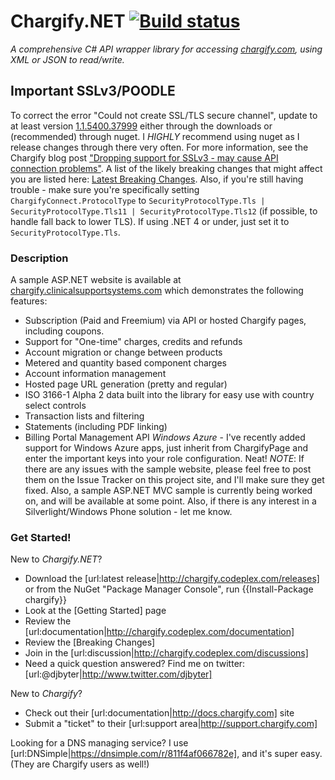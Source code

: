 # Chargify.NET [![Build status](https://ci.appveyor.com/api/projects/status/76aex0a2h6j63g5x/branch/master?svg=true)](https://ci.appveyor.com/project/kfrancis/chargify-dot-net/branch/master)
_A comprehensive C# API wrapper library for accessing [chargify.com](http://www.chargify.com), using XML or JSON to read/write._

## Important SSLv3/POODLE
To correct the error "Could not create SSL/TLS secure channel", update to at least version [1.1.5400.37999](https://www.nuget.org/packages/chargify/) either through the downloads or (recommended) through nuget. I *HIGHLY* recommend using nuget as I release changes through there very often. For more information, see the Chargify blog post ["Dropping support for SSLv3 - may cause API connection problems"](https://chargify.com/blog/dropping-sslv3/). A list of the likely breaking changes that might affect you are listed here: [Latest Breaking Changes](http://chargify.codeplex.com/wikipage?title=Latest%20Breaking%20Changes&referringTitle=Home). Also, if you're still having trouble - make sure you're specifically setting `ChargifyConnect.ProtocolType` to `SecurityProtocolType.Tls | SecurityProtocolType.Tls11 | SecurityProtocolType.Tls12` (if possible, to handle fall back to lower TLS). If using .NET 4 or under, just set it to `SecurityProtocolType.Tls`.

### Description
A sample ASP.NET website is available at [chargify.clinicalsupportsystems.com](http://chargify.clinicalsupportsystems.com) which demonstrates the following features:
* Subscription (Paid and Freemium) via API or hosted Chargify pages, including coupons.
* Support for "One-time" charges, credits and refunds
* Account migration or change between products
* Metered and quantity based component charges
* Account information management
* Hosted page URL generation (pretty and regular)
* ISO 3166-1 Alpha 2 data built into the library for easy use with country select controls
* Transaction lists and filtering
* Statements (including PDF linking)
* Billing Portal Management API
*Windows Azure* - I've recently added support for Windows Azure apps, just inherit from ChargifyPage and enter the important keys into your role configuration. Neat!
*NOTE*: If there are any issues with the sample website, please feel free to post them on the Issue Tracker on this project site, and I'll make sure they get fixed.
Also, a sample ASP.NET MVC sample is currently being worked on, and will be available at some point. Also, if there is any interest in a Silverlight/Windows Phone solution - let me know.

### Get Started!
New to _Chargify.NET_? 
* Download the [url:latest release|http://chargify.codeplex.com/releases] or from the NuGet "Package Manager Console", run {{Install-Package chargify}}
* Look at the [Getting Started] page
* Review the [url:documentation|http://chargify.codeplex.com/documentation]
* Review the [Breaking Changes]
* Join in the [url:discussion|http://chargify.codeplex.com/discussions]
* Need a quick question answered? Find me on twitter: [url:@djbyter|http://www.twitter.com/djbyter]

New to _Chargify_?
* Check out their [url:documentation|http://docs.chargify.com] site
* Submit a "ticket" to their [url:support area|http://support.chargify.com]

Looking for a DNS managing service? I use [url:DNSimple|https://dnsimple.com/r/811f4af066782e], and it's super easy. (They are Chargify users as well!)

